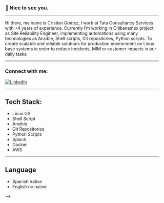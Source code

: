 ### :wave: Nice to see you.
----
<p class="text-justify">
Hi there, my name is Cristian Gomez, I work at Tata Consultancy Services with +4 years of experience. Currently I’m working in Citibanamex project as Site Reliability Engineer, implementing automations using many technologies as Ansible, Shell scripts, Git repositories, Python scripts. To create scalable and reliable solutions for production environment on Linux base systems in order to reduce incidents, MIM or customer impacts in our daily tasks.</p>

----

<h3 align="left">Connect with me:</h3>

[![LinkedIn](https://img.shields.io/badge/LinkedIn-%230077B5.svg?logo=linkedin&logoColor=white)](https://linkedin.com/in/agcristian) 

----
## Tech Stack:

- Linux OS
- Shell Script
- Ansible
- Git Repositories
- Python Scripts
- Splunk
- Docker
- AWS

----

## Language

- Spanish native
- English no native

-->
